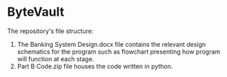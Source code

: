 # ByteVault
The repository's file structure:
1. The Banking System Design.docx file contains the relevant design schematics for the program such as flowchart presenting how program will function at each stage.
2. Part B Code.zip file houses the code written in python.
